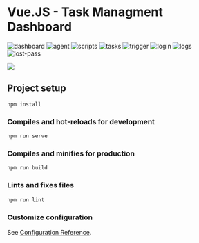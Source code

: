 # Vue.JS - Task Managment Dashboard

<img src="https://i.ibb.co/qdfdp4z/dashboard.png" alt="dashboard" border="0">
<img src="https://i.ibb.co/LxjBj9V/agent.png" alt="agent" border="0">
<img src="https://i.ibb.co/ftFyCYz/scripts.png" alt="scripts" border="0">
<img src="https://i.ibb.co/h9BB0bG/tasks.png" alt="tasks" border="0">
<img src="https://i.ibb.co/XS67ZGg/trigger.png" alt="trigger" border="0">
<img src="https://i.ibb.co/TvYv8XH/login.png" alt="login" border="0">
<img src="https://i.ibb.co/BGqFDzZ/logs.png" alt="logs" border="0">
<img src="https://i.ibb.co/N28vnLF/lost-pass.png" alt="lost-pass" border="0">

<img src="https://i.ibb.co/FKHsd2W/Screen-Shot-2020-02-11-at-12-29-46.png"></img>

## Project setup
```
npm install
```

### Compiles and hot-reloads for development
```
npm run serve
```

### Compiles and minifies for production
```
npm run build
```

### Lints and fixes files
```
npm run lint
```

### Customize configuration
See [Configuration Reference](https://cli.vuejs.org/config/).
